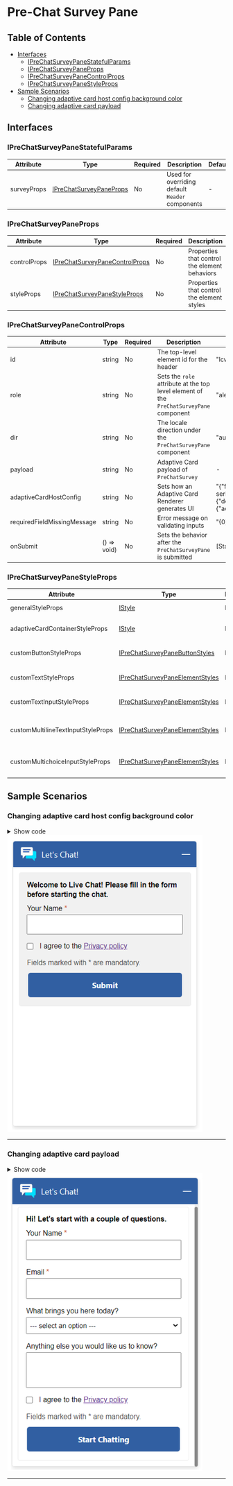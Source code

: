 # Pre-Chat Survey Pane

## Table of Contents
- [Interfaces](#interfaces)
    - [IPreChatSurveyPaneStatefulParams](#iprechatsurveypanestatefulparams)
    - [IPreChatSurveyPaneProps](#iprechatsurveypaneprops)
    - [IPreChatSurveyPaneControlProps](#iprechatsurveypanecontrolprops)
    - [IPreChatSurveyPaneStyleProps](#iprechatsurveypanestyleprops)
- [Sample Scenarios](#sample-scenarios)
    - [Changing adaptive card host config background color](#changing-adaptive-card-host-config-background-color)
    - [Changing adaptive card payload](#changing-adaptive-card-payload)

## Interfaces

### IPreChatSurveyPaneStatefulParams

| Attribute | Type | Required | Description | Default |
| --- | --- | --- | --- | --- |
| surveyProps | [IPreChatSurveyPaneProps](#iprechatsurveypaneprops) | No | Used for overriding default `Header` components | - |

### IPreChatSurveyPaneProps

| Attribute | Type | Required | Description | Default |
| --- | --- | --- | --- | --- |
| controlProps | [IPreChatSurveyPaneControlProps](#iprechatsurveypanecontrolprops) | No | Properties that control the element behaviors | [defaultPreChatSurveyPaneControlProps](../../chat-components//src/components/prechatsurveypane/common/defaultProps/defaultPreChatSurveyPaneControlProps.ts) |
| styleProps | [IPreChatSurveyPaneStyleProps](#iprechatsurveypanestyleprops) | No | Properties that control the element styles | [defaultPreChatSurveyPaneStyles.ts](../../chat-components/src/components/prechatsurveypane/common/defaultProps/defaultStyles/defaultPreChatSurveyPaneStyles.ts) |

### IPreChatSurveyPaneControlProps

| Attribute | Type | Required | Description | Default |
| --- | --- | --- | --- | --- |
| id | string | No | The top-level element id for the header | "lcw-prechat-survey-pane-default" |
| role | string | No | Sets the `role` attribute at the top level element of the `PreChatSurveyPane` component | "alert" |
| dir | string | No | The locale direction under the `PreChatSurveyPane` component | "auto" |
| payload | string | No | Adaptive Card payload of `PreChatSurvey` | - |
| adaptiveCardHostConfig | string | No | Sets how an Adaptive Card Renderer generates UI | "{\"fontFamily\":\"Segoe UI, Helvetica Neue, sans-serif\",\"containerStyles\":{\"default\":{\"foregroundColors\":{\"default\":{\"default\":\"#000000\"}},\"backgroundColor\":\"#FFFFFF\"}},\"actions\":{\"actionsOrientation\":\"Vertical\",\"actionAlignment\":\"stretch\"}}" |
| requiredFieldMissingMessage | string | No | Error message on validating inputs | "{0} field is required" |
| onSubmit | () => void) | No | Sets the behavior after the `PreChatSurveyPane` is submitted | [Starts the chat flow] |

### IPreChatSurveyPaneStyleProps

| Attribute | Type | Required | Description | Default |
| --- | --- | --- | --- | --- |
| generalStyleProps | [IStyle](https://github.com/microsoft/fluentui/blob/master/packages/merge-styles/src/IStyle.ts) | No | Overall styles of `PreChatSurveyPane` | [defaultGeneralPreChatSurveyPaneStyleProps](./../../chat-widget/src/components/prechatsurveypanestateful/common/defaultStyles/defaultGeneralPreChatSurveyPaneStyleProps.ts)
| adaptiveCardContainerStyleProps | [IStyle](https://github.com/microsoft/fluentui/blob/master/packages/merge-styles/src/IStyle.ts) | No | Styles of the adaptive card container | [defaultPreChatSurveyPaneACContainerStyles.ts](../../chat-components/src/components/prechatsurveypane/common/defaultProps/defaultStyles/defaultPreChatSurveyPaneACContainerStyles.ts) |
| customButtonStyleProps | [IPreChatSurveyPaneButtonStyles](../../chat-components/src/components/prechatsurveypane/interfaces/IPreChatSurveyPaneButtonStyles.ts) | No | Styles of the `PreChatSurveyPane` submit button | [defaultPreChatSurveyPaneButtonStyles.ts](../../chat-components/src/components/prechatsurveypane/common/defaultProps/defaultStyles/defaultPreChatSurveyPaneButtonStyles.ts) |
| customTextStyleProps | [IPreChatSurveyPaneElementStyles](../../chat-components/src/components/prechatsurveypane/interfaces/IPreChatSurveyPaneElementStyles.ts) | No | Styles of the `PreChatSurveyPane` texts | - |
| customTextInputStyleProps | [IPreChatSurveyPaneElementStyles](../../chat-components/src/components/prechatsurveypane/interfaces/IPreChatSurveyPaneElementStyles.ts) | No | Styles of the `PreChatSurveyPane` text inputs | [defaultPreChatSurveyPaneTextInputStyles.ts](../../chat-components/src/components/prechatsurveypane/common/defaultProps/defaultStyles/defaultPreChatSurveyPaneTextInputStyles.ts) |
| customMultilineTextInputStyleProps | [IPreChatSurveyPaneElementStyles](../../chat-components/src/components/prechatsurveypane/interfaces/IPreChatSurveyPaneElementStyles.ts) | No | Styles of the `PreChatSurveyPane` multiple text inputs | [defaultPreChatSurveyPaneMultilineTextInputStyles.ts](../../chat-components/src/components/prechatsurveypane/common/defaultProps/defaultStyles/defaultPreChatSurveyPaneMultilineTextInputStyles.ts) |
| customMultichoiceInputStyleProps | [IPreChatSurveyPaneElementStyles](../../chat-components/src/components/prechatsurveypane/interfaces/IPreChatSurveyPaneElementStyles.ts) | No | Styles of the `PreChatSurveyPane` multiple choice inputs | [defaultPreChatSurveyPaneMultichoiceInputStyles.ts](../../chat-components/src/components/prechatsurveypane/common/defaultProps/defaultStyles/defaultPreChatSurveyPaneMultichoiceInputStyles.ts) |

## Sample Scenarios

### Changing adaptive card host config background color
<details>
    <summary> Show code</summary>

```tsx
...
const adaptiveCardHostConfig = {
    fontFamily: "arial, serif", // font family
    actions: {
        actionAlignment: "stretch",
        actionsOrientation: "Vertical"
    },
    containerStyles: {
        default: {
            backgroundColor: "#f1f1f1", // background color
            foregroundColors: {
                default: {
                    default: "#000" // font color
                }
            }
        }
    }
};

liveChatWidgetProps = {
    ...liveChatWidgetProps,
    preChatSurveyPaneProps: {
        controlProps: {
            adaptiveCardHostConfig: JSON.stringify(adaptiveCardHostConfig),
        }
    }
};
...
```
</details>

<img src="../.attachments/customizations-prechat-adaptive-card-host-config-change-background-color.png" width="450">

----------

### Changing adaptive card payload
<details>
    <summary> Show code</summary>

```tsx
...
const payload = {
    "$schema": "http://adaptivecards.io/schemas/adaptive-card.json",
    "type": "AdaptiveCard",
    "version": "1.1",
    "body": [
        {
            "type": "TextBlock",
            "weight": "bolder",
            "text": "Hi! Let's start with a couple of questions."
        },
        {
            "type": "Input.Text",
            "id": "1e5e4e7a-8f0b-ec11-b6e6-000d3a305d38",
            "label": "Your Name",
            "maxLength": 100,
            "isRequired": true,
            "errorMessage": "Name is required"
        },
        {
            "type": "Input.Text",
            "id": "487eee2b-41df-4548-bdfa-d27e8f123502",
            "label": "Email",
            "maxLength": 100,
            "isRequired": true,
            "errorMessage": "Email is required"
        },
        {
            "type": "Input.ChoiceSet",
            "id": "e4bdf7cb-995e-ec11-8f8f-000d3a31376e",
            "label": "What brings you here today?",
            "isMultiSelect": false,
            "value": "1",
            "style": "compact",
            "choices": [
                {
                    "title": "--- select an option ---",
                    "value": "1"
                },
                {
                    "title": "Product Question",
                    "value": "2"
                },
                {
                    "title": "Billing Question",
                    "value": "3"
                },
                {
                    "title": "Support Question",
                    "value": "4"
                },
                {
                    "title": "Others",
                    "value": "5"
                }
            ]
        },
        {
            "type": "Input.Text",
            "id": "7f8f5d6d-995e-ec11-8f8f-000d3a31376e",
            "label": "Anything else you would like us to know?",
            "style": "text",
            "isMultiline": true,
            "maxLength": 250
        },
        {
            "type": "Input.Toggle",
            "id": "b26011d2-995e-ec11-8f8f-000d3a31376e",
            "title": "I agree to the [Privacy policy](https://privacy.microsoft.com/en-us/privacystatement)",
            "valueOn": "True",
            "valueOff": "False",
            "value": "false"
        },
        {
            "type": "TextBlock",
            "isSubtle": true,
            "text": "Fields marked with * are mandatory.",
            "wrap": true
        }
    ],
    "actions": [
        {
            "type": "Action.Submit",
            "title": "Start Chatting",
            "data": {
                "Type": "InputSubmit"
            }
        }
    ]
}

liveChatWidgetProps = {
    ...liveChatWidgetProps,
    preChatSurveyPaneProps: {
        controlProps: {
            payload: JSON.stringify(payload),
        }
    }
};
...
```
</details>

<img src="../.attachments/customizations-prechat-custom-adaptive-card-payload.png" width="450">

----------
